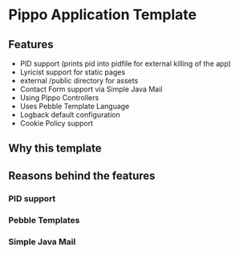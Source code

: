 Pippo Application Template
==========================

##  Features
- PID support (prints pid into pidfile for external killing of the app)
- Lyricist support for static pages
- external /public directory for assets
- Contact Form support via Simple Java Mail
- Using Pippo Controllers
- Uses Pebble Template Language
- Logback default configuration
- Cookie Policy support


## Why this template

## Reasons behind the features
### PID support
### Pebble Templates
### Simple Java Mail
